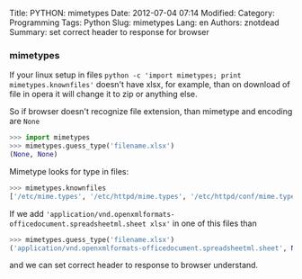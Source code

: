 Title: PYTHON: mimetypes
Date: 2012-07-04 07:14
Modified: 
Category: Programming
Tags: Python
Slug: mimetypes
Lang: en
Authors: znotdead
Summary: set correct header to response for browser

### mimetypes

If your linux setup in files `python -c 'import mimetypes; print mimetypes.knownfiles'` doesn't have xlsx, for example, than on download of file in opera it will change it to zip or anything else.

So if browser doesn't recognize file extension, than mimetype and encoding are `None`

```python
>>> import mimetypes
>>> mimetypes.guess_type('filename.xlsx')
(None, None)
```

Mimetype looks for type in files:

```python
>>> mimetypes.knownfiles
['/etc/mime.types', '/etc/httpd/mime.types', '/etc/httpd/conf/mime.types', '/etc/apache/mime.types', '/etc/apache2/mime.types', '/usr/local/etc/httpd/conf/mime.types', '/usr/local/lib/netscape/mime.types', '/usr/local/etc/httpd/conf/mime.types', '/usr/local/etc/mime.types']
```

If we add `'application/vnd.openxmlformats-officedocument.spreadsheetml.sheet xlsx'`  in one of this files than

```python
>>> mimetypes.guess_type('filename.xlsx')
('application/vnd.openxmlformats-officedocument.spreadsheetml.sheet', None)
```

and we can set correct header to response to browser understand.
